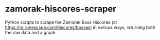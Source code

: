 # zamorak-hiscores-scraper
Python scripts to scrape the Zamorak Boss Hiscores (at https://rs.runescape.com/hiscores/bosses) in various ways, returning both the raw data and a graph
